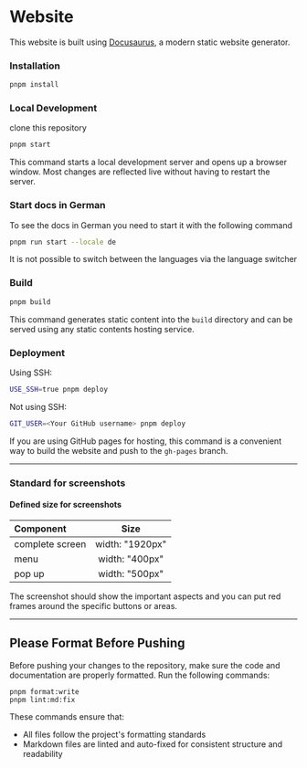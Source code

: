 # Website

This website is built using [Docusaurus](https://docusaurus.io/), a modern static website generator.

### Installation

```bash
pnpm install
```

### Local Development

clone this repository

```bash
pnpm start
```

This command starts a local development server and opens up a browser window. Most changes are reflected live without having to restart the server.

### Start docs in German

To see the docs in German you need to start it with the following command

```bash
pnpm run start --locale de
```

It is not possible to switch between the languages via the language switcher

### Build

```bash
pnpm build
```

This command generates static content into the `build` directory and can be served using any static contents hosting service.

### Deployment

Using SSH:

```bash
USE_SSH=true pnpm deploy
```

Not using SSH:

```bash
GIT_USER=<Your GitHub username> pnpm deploy
```

If you are using GitHub pages for hosting, this command is a convenient way to build the website and push to the `gh-pages` branch.

-----

### Standard for screenshots

#### Defined size for screenshots

| Component        | Size             |
|:-----------------| :-:              |
| complete screen  | width: "1920px"  |
| menu             | width: "400px"   | 
| pop up           | width: "500px"   |

The screenshot should show the important aspects and you can put red frames around the specific buttons or areas.

---

## Please Format Before Pushing

Before pushing your changes to the repository, make sure the code and documentation are properly formatted. Run the following commands:

```shell
pnpm format:write
pnpm lint:md:fix
```

These commands ensure that:

- All files follow the project's formatting standards
- Markdown files are linted and auto-fixed for consistent structure and readability